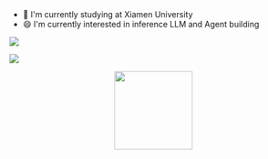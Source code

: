 ## 

- 🌱 I'm currently studying at Xiamen University
- 😄 I'm currently interested in inference LLM and Agent building

![](https://visitor-badge.glitch.me/badge?page_id=invinciby)

![](http://antzuhl.cn:4000/get/@invinciby)

<div align="center"> <img height="137px" src="https://github-readme-stats.vercel.app/api?username=invinciby&hide_title=true&hide_border=true&show_icons=trueline_height=21&text_color=000&icon_color=000&bg_color=0,ea6161,ffc64d,fffc4d,52fa5a&theme=graywhite" /> </div>

<!--
**invinciby/invinciby** is a ✨ _special_ ✨ repository because its `README.md` (this file) appears on your GitHub profile.

Here are some ideas to get you started:



-->
